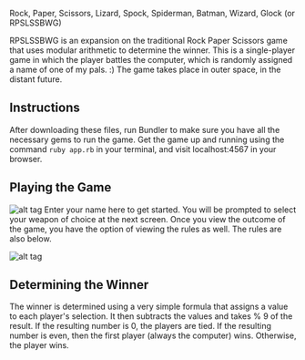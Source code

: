 Rock, Paper, Scissors, Lizard, Spock, Spiderman, Batman, Wizard, Glock (or RPSLSSBWG)

RPSLSSBWG is an expansion on the traditional Rock Paper Scissors game that uses modular arithmetic to determine
the winner. This is a single-player game in which the player battles the computer, which is randomly assigned a
name of one of my pals. :) The game takes place in outer space, in the distant future.

Instructions
-------
After downloading these files, run Bundler to make sure you have all the necessary gems to run the game.
Get the game up and running using the command `ruby app.rb` in your terminal, and visit localhost:4567 in your
browser.

Playing the Game
-------
![alt tag](http://i.imgur.com/n9zWNS6.png)
Enter your name here to get started. You will be prompted to select your weapon of choice at the next screen.
Once you view the outcome of the game, you have the option of viewing the rules as well. The rules are also
below.

![alt tag](http://i.imgur.com/EqlN342.jpg?1)

Determining the Winner
-------
The winner is determined using a very simple formula that assigns a value to each player's selection. It then
subtracts the values and takes % 9 of the result. If the resulting number is 0, the players are tied. If the
resulting number is even, then the first player (always the computer) wins. Otherwise, the player wins.

